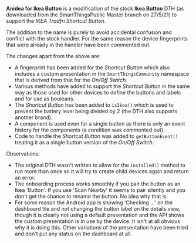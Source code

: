 **Anidea for Ikea Button** is a modification of the stock **Ikea Button** DTH (as downloaded from the SmartThingsPublic Master branch on 27/5/21) 
to support the *IKEA Tradfri Shortcut Button*.

The addition to the name is purely to avoid accidental confusion and conflict with the stock handler. For the same reason the device fingerprints that were already in the handler
have been commented out.

The changes apart from the above are:

* A fingerprint has been added for the *Shortcut Button* which also includes a custom presentation in the `SmartThingsCommunity` namespace that is derived from that for the _On/Off Switch_.
* Various methods have added to support the *Shortcut Button* in the same way as those used for other devices to define the buttons and labels and for use as booleans.
* The *Shortcut Button* has been added to `isIkea()` which is used to prevent the battery level being divided by 2 (the DTH also supports another brand).
* A component is used even for a single button as there is only an event history for the components (a condition was commented out).
* Code to handle the *Shortcut Button* was added to `getButtonEvent()` treating it as a single button version of the _On/Off Switch_.

Observations:

* The original DTH wasn't written to allow for the `installed()` method to run more than once so it will try to create child devices again and return an error.
* The onboarding process works smoothly if you pair the button as an Ikea 'Button'. If you use 'Scan Nearby' it seems to pair silently and you don't get the chance to rename the button. No idea why that is.
* For some reason the Android app is showing 'Checking ...' on the dashboard tile and not changing the button label on the details view, though it is clearly not using a default presentation and the API shows the custom presentation is in use by the device. It isn't at all obvious why it is doing this. Other variations of the presentation have been tried and don't put any status on the dashboard at all.
